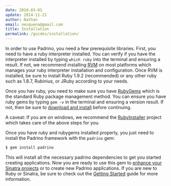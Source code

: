```yaml
---
date: 2010-03-01
update: 2014-11-21
author: Nathan
email: nesquena@gmail.com
title: Installation
permalink: /guides/installation/
---
```


In order to use Padrino, you need a few prerequisite libraries. First, you need to have a ruby interpreter installed. You can verify if you have the interpreter installed by typing `which ruby` into the terminal and ensuring a result. If not, we recommend installing [RVM](http://beginrescueend.com/rvm/install/) on most platforms which manages your ruby interpreter installation and configuration. Once RVM is installed, be sure to install Ruby 1.9.2 (recommended) or any other ruby such as 1.8.7, Rubinius, or JRuby according to your needs.


Once you hav ruby, you need to make sure you have [RubyGems](https://rubygems.org) which is the standard Ruby package management method. You can ensure you have ruby gems by typing `gem -v` in the terminal and ensuring a version result. If not, then be sure to [download and install](https://rubygems.org/pages/download) before continuing.


A caveat: If you are on windows, we recommend the [RubyInstaller](http://rubyinstaller.org) project which takes care of the above steps for you.


Once you have ruby and rubygems installed properly, you just need to install the Padrino framework with the `padrino` gem:


```sh
$ gem install padrino
```


This will install all the necessary padrino dependencies to get you started creating applications. Now you are ready to use this gem to [enhance your Sinatra projects](http://www.padrinorb.com/guides/standalone-usage-in-sinatra) or to create new Padrino applications. If you are new to Ruby or Sinatra, be sure to check out the [Getting Started](http://www.padrinorb.com/guides/getting-started) guide for more information.

